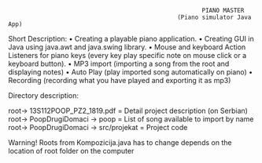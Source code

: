                                                            PIANO MASTER
                                                    (Piano simulator Java App)
                                                    
Short Description:
•    Creating a playable piano application.
•    Creating GUI in Java using java.awt and java.swing library.
•    Mouse and keyboard Action Listeners for piano keys (every key play specific note on mouse click or a keyboard button).
•    MP3 import (importing a song  from the root and displaying notes)
•    Auto Play (play imported song automatically on piano)
•    Recording (recording what you have played and exporting it as mp3)

Directory description:

root-> 13S112POOP_PZ2_1819.pdf = Detail project description (on Serbian)
root-> PoopDrugiDomaci -> poop = List of song available to import by name
root-> PoopDrugiDomaci -> src/projekat = Project code


Warning!
Roots from  Kompozicija.java has to change depends on the location of root folder on the computer


